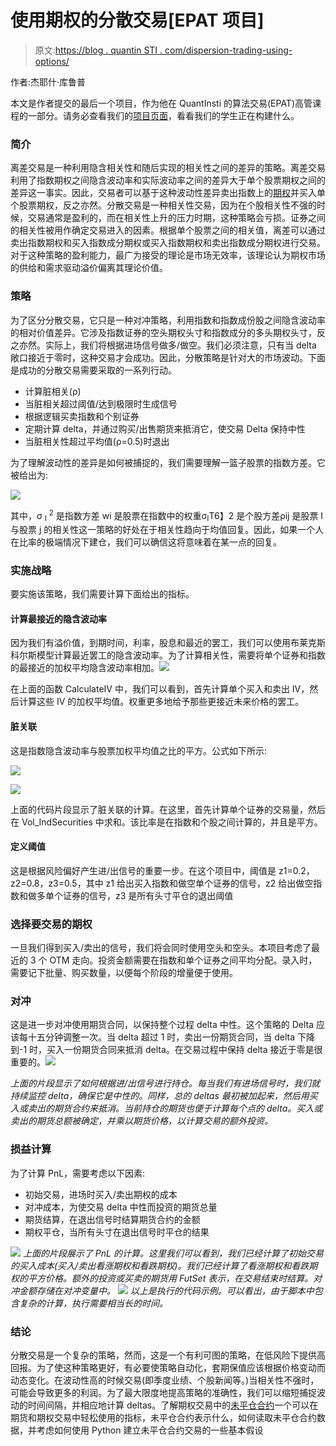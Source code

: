 # 使用期权的分散交易[EPAT 项目]

> 原文:[https://blog . quantin STI . com/dispersion-trading-using-options/](https://blog.quantinsti.com/dispersion-trading-using-options/)

作者:杰耶什·库鲁普

本文是作者提交的最后一个项目，作为他在 QuantInsti 的算法交易(EPAT)高管课程的一部分。请务必查看我们的[项目页面](https://www.quantinsti.com/category/project-work-epat/)，看看我们的学生正在构建什么。

### **简介**

离差交易是一种利用隐含相关性和随后实现的相关性之间的差异的策略。离差交易利用了指数期权之间隐含波动率和实际波动率之间的差异大于单个股票期权之间的差异这一事实。因此，交易者可以基于这种波动性差异卖出指数上的[期权](https://quantra.quantinsti.com/course/options-trading-strategies-python-intermediate)并买入单个股票期权，反之亦然。分散交易是一种相关性交易，因为在个股相关性不强的时候，交易通常是盈利的，而在相关性上升的压力时期，这种策略会亏损。证券之间的相关性被用作确定交易进入的因素。根据单个股票之间的相关值，离差可以通过卖出指数期权和买入指数成分期权或买入指数期权和卖出指数成分期权进行交易。对于这种策略的盈利能力，最广为接受的理论是市场无效率，该理论认为期权市场的供给和需求驱动溢价偏离其理论价值。

### **策略**

为了区分分散交易，它只是一种对冲策略，利用指数和指数成份股之间隐含波动率的相对价值差异。它涉及指数证券的空头期权头寸和指数成分的多头期权头寸，反之亦然。实际上，我们将根据进场信号做多/做空。我们必须注意，只有当 delta 敞口接近于零时，这种交易才会成功。因此，分散策略是针对大的市场波动。下面是成功的分散交易需要采取的一系列行动。

*   计算脏相关(ρ)
*   当脏相关超过阈值/达到极限时生成信号
*   根据逻辑买卖指数和个别证券
*   定期计算 delta，并通过购买/出售期货来抵消它，使交易 Delta 保持中性
*   当脏相关性超过平均值(ρ=0.5)时退出

为了理解波动性的差异是如何被捕捉的，我们需要理解一篮子股票的指数方差。它被给出为:

![](../Images/b5346a97205a529a65fc6603340124bb.png)

其中，σ <sub>I</sub> <sup>2</sup> 是指数方差 wi 是股票在指数中的权重σ<sub>I</sub>T6】2 是个股方差ρij 是股票 I 与股票 j 的相关性这一策略的好处在于相关性趋向于均值回复。因此，如果一个人在比率的极端情况下建仓，我们可以确信这将意味着在某一点的回复。

### **实施战略**

要实施该策略，我们需要计算下面给出的指标。

#### **计算最接近的隐含波动率**

因为我们有溢价值，到期时间，利率，股息和最近的罢工，我们可以使用布莱克斯科尔斯模型计算最近罢工的隐含波动率。为了计算相关性，需要将单个证券和指数的最接近的加权平均隐含波动率相加。![](../Images/b768811df54b06de0193cb98e3571c6e.png)

在上面的函数 CalculateIV 中，我们可以看到，首先计算单个买入和卖出 IV，然后计算这些 IV 的加权平均值。权重更多地给予那些更接近未来价格的罢工。

#### **脏关联**

这是指数隐含波动率与股票加权平均值之比的平方。公式如下所示:

![](../Images/eafd6208ebfde0c3b7b31dd4f03b8fd5.png)

![](../Images/911daf1f1e0b30ee56b94ba6f1079feb.png)

上面的代码片段显示了脏关联的计算。在这里，首先计算单个证券的交易量，然后在 Vol_IndSecurities 中求和。该比率是在指数和个股之间计算的，并且是平方。

#### **定义阈值**

这是根据风险偏好产生进/出信号的重要一步。在这个项目中，阈值是 z1=0.2，z2=0.8，z3=0.5，其中 z1 给出买入指数和做空单个证券的信号，z2 给出做空指数和做多单个证券的信号，z3 是所有头寸平仓的退出阈值

### **选择要交易的期权**

一旦我们得到买入/卖出的信号，我们将会同时使用空头和空头。本项目考虑了最近的 3 个 OTM 走向。投资金额需要在指数和单个证券之间平均分配。录入时，需要记下批量、购买数量，以便每个阶段的增量便于使用。

### **对冲**

这是进一步对冲使用期货合同，以保持整个过程 delta 中性。这个策略的 Delta 应该每十五分钟调整一次。当 delta 超过 1 时，卖出一份期货合同，当 delta 下降到-1 时，买入一份期货合同来抵消 delta。在交易过程中保持 delta 接近于零是很重要的。![](../Images/83f61b017cc49e8e3ecba3fff27924ac.png)

*上面的片段显示了如何根据进/出信号进行持仓。每当我们有进场信号时，我们就持续监控 delta，确保它是中性的。同样，总的 deltas 最初被加起来，然后用买入或卖出的期货合约来抵消。当前持仓的期货也便于计算每个点的 delta。买入或卖出的期货总额被确定，并乘以期货价格，以计算交易的额外投资。*

### **损益计算**

为了计算 PnL，需要考虑以下因素:

*   初始交易，进场时买入/卖出期权的成本
*   对冲成本，为使交易 delta 中性而投资的期货总量
*   期货结算，在退出信号时结算期货合约的金额
*   期权平仓，当所有头寸在退出信号时平仓的结果

![](../Images/03a70fe15aff6030335b3c3823943236.png) *上面的片段展示了 PnL 的计算。这里我们可以看到，我们已经计算了初始交易的买入成本(买入/卖出看涨期权和看跌期权)。我们已经计算了看涨期权和看跌期权的平方价格。额外的投资或买卖的期货用 FutSet 表示，在交易结束时结算。对冲金额存储在对冲变量中。* ![](../Images/d0de936364b14d05d7bfc0b308807bad.png) *以上是执行的代码示例。可以看出，由于脚本中包含复杂的计算，执行需要相当长的时间。*

### **结论**

分散交易是一个复杂的策略，然而，这是一个有利可图的策略，在低风险下提供高回报。为了使这种策略更好，有必要使策略自动化，套期保值应该根据价格变动而动态变化。在波动性高的时候交易(即季度业绩、个股新闻等。)当相关性不强时，可能会导致更多的利润。为了最大限度地提高策略的准确性，我们可以缩短捕捉波动的时间间隔，并相应地计算 deltas。了解期权交易中的[未平仓合约](https://blog.quantinsti.com/open-interest-options-trading-python/)一个可以在期货和期权交易中轻松使用的指标，未平仓合约表示什么，如何读取未平仓合约数据，并考虑如何使用 Python 建立未平仓合约交易的一些基本假设